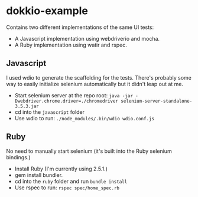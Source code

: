 # dokkio-example

Contains two different implementations of the same UI tests:
- A Javascript implementation using webdriverio and mocha.
- A Ruby implementation using watir and rspec.

## Javascript
I used wdio to generate the scaffolding for the tests. There's probably some way
to easily initialize selenium automatically but it didn't leap out at me.

- Start selenium server at the repo root: `java -jar -Dwebdriver.chrome.driver=./chromedriver selenium-server-standalone-3.5.3.jar`
- cd into the `javascript` folder
- Use wdio to run: `./node_modules/.bin/wdio wdio.conf.js`

## Ruby
No need to manually start selenium (it's built into the Ruby selenium bindings.)

- Install Ruby (I'm currently using 2.5.1.)
- gem install bundler.
- cd into the `ruby` folder and run `bundle install`
- Use rspec to run: `rspec spec/home_spec.rb`
